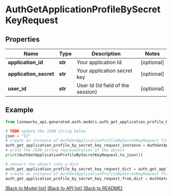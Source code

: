 # AuthGetApplicationProfileBySecretKeyRequest


## Properties

Name | Type | Description | Notes
------------ | ------------- | ------------- | -------------
**application_id** | **str** | Your application Id | [optional] 
**application_secret** | **str** | Your application secret key | [optional] 
**user_id** | **str** | User Id (Id field of the session) | [optional] 

## Example

```python
from linnworks_api.generated.auth.models.auth_get_application_profile_by_secret_key_request import AuthGetApplicationProfileBySecretKeyRequest

# TODO update the JSON string below
json = "{}"
# create an instance of AuthGetApplicationProfileBySecretKeyRequest from a JSON string
auth_get_application_profile_by_secret_key_request_instance = AuthGetApplicationProfileBySecretKeyRequest.from_json(json)
# print the JSON string representation of the object
print(AuthGetApplicationProfileBySecretKeyRequest.to_json())

# convert the object into a dict
auth_get_application_profile_by_secret_key_request_dict = auth_get_application_profile_by_secret_key_request_instance.to_dict()
# create an instance of AuthGetApplicationProfileBySecretKeyRequest from a dict
auth_get_application_profile_by_secret_key_request_from_dict = AuthGetApplicationProfileBySecretKeyRequest.from_dict(auth_get_application_profile_by_secret_key_request_dict)
```
[[Back to Model list]](../README.md#documentation-for-models) [[Back to API list]](../README.md#documentation-for-api-endpoints) [[Back to README]](../README.md)


